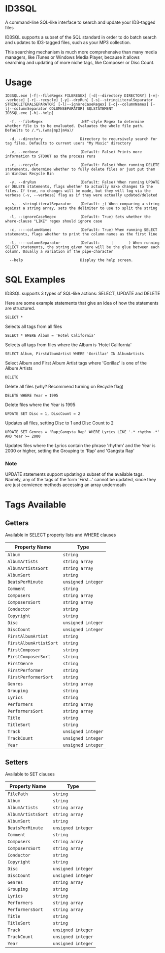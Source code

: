 # ID3SQL
A command-line SQL-like interface to search and update your ID3-tagged files

ID3SQL supports a subset of the SQL standard in order to do batch search and updates to ID3-tagged files, such as your MP3 collection.

This searching mechanism is much more comprehensive than many media managers, like iTunes or Windows Media Player, because it allows searching and updating of more niche tags, like Composer or Disc Count.

# Usage

    ID3SQL.exe [-f|--fileRegex FILEREGEX] [-d|--directory DIRECTORY] [-v|--verbose] [-r|--recycle] [-y|--dryRun] [-s|--stringLiteralSeparator STRINGLITERALSEPARATOR] [-l|--ignoreCaseRegex] [-c|--columnNames] [-l|--columnSeparator COLUMNSEPARATOR] SQLSTATEMENT
    ID3SQL.exe [-h|--help]

```
  -f, --fileRegex                 .NET-style Regex to determine whether file is to be evaluated. Evaluates the whole file path. Defaults to /.*\.(wma|mp3|m4a)/

  -d, --directory                 Directory to recursively search for tag files. Defaults to current users "My Music" directory

  -v, --verbose                   (Default: False) Prints more information to STDOUT as the process runs

  -r, --recycle                   (Default: False) When running DELETE statements, determine whether to fully delete files or just put them in Windows Recycle Bin

  -y, --dryRun                    (Default: False) When running UPDATE or DELETE statements, flags whether to actually make changes to the files. If true, no changes will be made, but they will log via the verbose (-v, --verbose) flag as if they were actually updated/deleted

  -s, --stringLiteralSeparator    (Default: ;) When comparing a string against a string array, sets the delimiter to use to split the string

  -l, --ignoreCaseRegex           (Default: True) Sets whether the where-clause "LIKE" regex should ignore case

  -c, ----columnNames             (Default: True) When running SELECT statements, flags whether to print the column names as the first line

  -l, ----columnSeparator         (Default:     |       ) When running SELECT statements, the string given here will be the glue between each column. Usually a variation of the pipe-character

  --help                          Display the help screen.
```

# SQL Examples

ID3SQL supports 3 types of SQL-like actions: SELECT, UPDATE and DELETE

Here are some example statements that give an idea of how the statements are structured.

    SELECT *
Selects all tags from all files

    SELECT * WHERE Album = 'Hotel California'
Selects all tags from files where the Album is 'Hotel California'

    SELECT Album, FirstAlbumArtist WHERE 'Gorillaz' IN AlbumArtists

Select Album and First Album Artist tags where 'Gorillaz' is one of the Album Artists

    DELETE

Delete all files (why? Recommend turning on Recycle flag)

    DELETE WHERE Year = 1995

Delete files where the Year is 1995

    UPDATE SET Disc = 1, DiscCount = 2

Updates all files, setting Disc to 1 and Disc Count to 2

    UPDATE SET Genres = 'Rap;Gangsta Rap' WHERE Lyrics LIKE '.* rhythm .*' AND Year >= 2000

Updates files where the Lyrics contain the phrase 'rhythm' and the Year is 2000 or higher, setting the Grouping to 'Rap' and 'Gangsta Rap'

### Note
UPDATE statements support updating a subset of the available tags. Namely, any of the tags of the form 'First...' cannot be updated, since they are just convience methods accessing an array underneath

# Tags Available
## Getters

Available in SELECT property lists and WHERE clauses

| Property Name          | Type               |
| ---------------------- | ------------------ |
| `Album`                | `string`           |
| `AlbumArtists`         | `string array`     |
| `AlbumArtistsSort`     | `string array`     |
| `AlbumSort`            | `string`           |
| `BeatsPerMinute`       | `unsigned integer` |
| `Comment`              | `string`           |
| `Composers`            | `string array`     |
| `ComposersSort`        | `string array`     |
| `Conductor`            | `string`           |
| `Copyright`            | `string`           |
| `Disc`                 | `unsigned integer` |
| `DiscCount`            | `unsigned integer` |
| `FirstAlbumArtist`     | `string`           |
| `FirstAlbumArtistSort` | `string`           |
| `FirstComposer`        | `string`           |
| `FirstComposerSort`    | `string`           |
| `FirstGenre`           | `string`           |
| `FirstPerformer`       | `string`           |
| `FirstPerformerSort`   | `string`           |
| `Genres`               | `string array`     |
| `Grouping`             | `string`           |
| `Lyrics`               | `string`           |
| `Performers`           | `string array`     |
| `PerformersSort`       | `string array`     |
| `Title`                | `string`           |
| `TitleSort`            | `string`           |
| `Track`                | `unsigned integer` |
| `TrackCount`           | `unsigned integer` |
| `Year`                 | `unsigned integer` |

## Setters

Available to SET clauses

| Property Name          | Type               |
| ---------------------- | ------------------ |
| `FilePath`             | `string`           |
| `Album`                | `string`           |
| `AlbumArtists`         | `string array`     |
| `AlbumArtistsSort`     | `string array`     |
| `AlbumSort`            | `string`           |
| `BeatsPerMinute`       | `unsigned integer` |
| `Comment`              | `string`           |
| `Composers`            | `string array`     |
| `ComposersSort`        | `string array`     |
| `Conductor`            | `string`           |
| `Copyright`            | `string`           |
| `Disc`                 | `unsigned integer` |
| `DiscCount`            | `unsigned integer` |
| `Genres`               | `string array`     |
| `Grouping`             | `string`           |
| `Lyrics`               | `string`           |
| `Performers`           | `string array`     |
| `PerformersSort`       | `string array`     |
| `Title`                | `string`           |
| `TitleSort`            | `string`           |
| `Track`                | `unsigned integer` |
| `TrackCount`           | `unsigned integer` |
| `Year`                 | `unsigned integer` |
